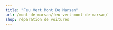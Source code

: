 ```yaml
---
title: "Feu Vert Mont De Marsan"
url: /mont-de-marsan/feu-vert-mont-de-marsan/
shop: réparation de voitures
---
```

